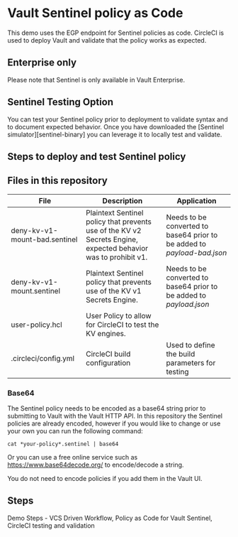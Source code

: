 #  Vault Sentinel policy as Code
This demo uses the EGP endpoint for Sentinel policies as code.  CircleCI is used to deploy Vault and validate that the policy works as expected.

## Enterprise only
Please note that Sentinel is only available in Vault Enterprise.

## Sentinel Testing Option
You can test your Sentinel policy prior to deployment to validate syntax and to document expected behavior. Once you have downloaded the [Sentinel simulator][sentinel-binary] you can leverage it to locally test and validate.

## Steps to deploy and test Sentinel policy

## Files in this repository

File | Description | Application
--- | --- | ---
deny-kv-v1-mount-bad.sentinel | Plaintext Sentinel policy that prevents use of the KV v2 Secrets Engine, expected behavior was to prohibit v1. | Needs to be converted to base64 prior to be added to *payload-bad.json*
deny-kv-v1-mount.sentinel | Plaintext Sentinel policy that prevents use of the KV v1 Secrets Engine. | Needs to be converted to base64 prior to be added to *payload.json*
user-policy.hcl | User Policy to allow for CircleCI to test the KV engines.
.circleci/config.yml | CircleCI build configuration | Used to define the build parameters for testing


### Base64
The Sentinel policy needs to be encoded as a base64 string prior to submitting to Vault with the Vault HTTP API. In this repository the Sentinel policies are already encoded, however if you would like to change or use your own you can run the following command:
```
cat *your-policy*.sentinel | base64
```
Or you can use a free online service such as https://www.base64decode.org/ to encode/decode a string.

You do not need to encode policies if you add them in the Vault UI.

## Steps

Demo Steps - VCS Driven Workflow, Policy as Code for Vault Sentinel, CircleCI testing and validation
